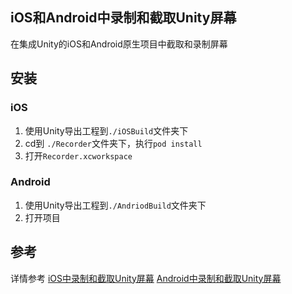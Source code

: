 ## iOS和Android中录制和截取Unity屏幕

在集成Unity的iOS和Android原生项目中截取和录制屏幕

## 安装

### iOS
1. 使用Unity导出工程到`./iOSBuild`文件夹下
2. cd到 `./Recorder`文件夹下，执行`pod install`
3. 打开`Recorder.xcworkspace`

### Android
1. 使用Unity导出工程到`./AndriodBuild`文件夹下
2. 打开项目

## 参考

详情参考
[iOS中录制和截取Unity屏幕](https://duzexu.github.io/post/Record_Screen_In_Unity/)
[Android中录制和截取Unity屏幕](https://duzexu.github.io/post/Record_Screen_In_Unity_For_Andriod/)
